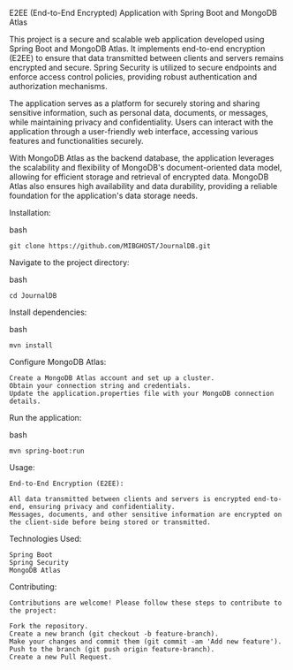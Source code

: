 E2EE (End-to-End Encrypted) Application with Spring Boot and MongoDB Atlas

This project is a secure and scalable web application developed using Spring Boot and MongoDB Atlas. It implements end-to-end encryption (E2EE) to ensure that data transmitted between clients and servers remains encrypted and secure. Spring Security is utilized to secure endpoints and enforce access control policies, providing robust authentication and authorization mechanisms.

The application serves as a platform for securely storing and sharing sensitive information, such as personal data, documents, or messages, while maintaining privacy and confidentiality. Users can interact with the application through a user-friendly web interface, accessing various features and functionalities securely.

With MongoDB Atlas as the backend database, the application leverages the scalability and flexibility of MongoDB's document-oriented data model, allowing for efficient storage and retrieval of encrypted data. MongoDB Atlas also ensures high availability and data durability, providing a reliable foundation for the application's data storage needs.

Installation:

bash

    git clone https://github.com/MIBGHOST/JournalDB.git

Navigate to the project directory:

bash

    cd JournalDB

Install dependencies:

bash

    mvn install

Configure MongoDB Atlas:

    Create a MongoDB Atlas account and set up a cluster.
    Obtain your connection string and credentials.
    Update the application.properties file with your MongoDB connection details.

Run the application:

bash

    mvn spring-boot:run

Usage:

    End-to-End Encryption (E2EE):

    All data transmitted between clients and servers is encrypted end-to-end, ensuring privacy and confidentiality.
    Messages, documents, and other sensitive information are encrypted on the client-side before being stored or transmitted.

Technologies Used:

    Spring Boot
    Spring Security
    MongoDB Atlas

Contributing:

    Contributions are welcome! Please follow these steps to contribute to the project:

    Fork the repository.
    Create a new branch (git checkout -b feature-branch).
    Make your changes and commit them (git commit -am 'Add new feature').
    Push to the branch (git push origin feature-branch).
    Create a new Pull Request.
